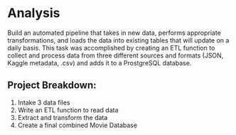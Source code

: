 # Analysis
Build an automated pipeline that takes in new data, performs appropriate transformations, and loads the data into existing tables that will update on a daily basis. This task was accomplished by creating an ETL function to collect and process data from three different sources and formats (JSON, Kaggle metadata, .csv) and adds it to a ProstgreSQL database.
## Project Breakdown:
1. Intake 3 data files
2. Write an ETL function to read data 
3. Extract and transform the data
4. Create a final combined Movie Database
